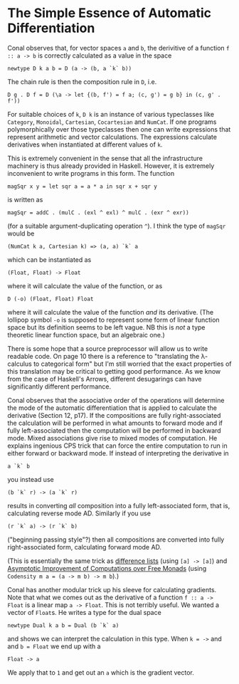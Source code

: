 # The Simple Essence of Automatic Differentiation

Conal observes that, for vector spaces `a` and `b`, the derivitive of
a function `f :: a -> b` is correctly calculated as a value in the
space

    newtype D k a b = D (a -> (b, a `k` b))

The chain rule is then the composition rule in `D`, i.e.

    D g . D f = D (\a -> let {(b, f') = f a; (c, g') = g b} in (c, g' . f'))

For suitable choices of `k`, `D k` is an instance of various
typeclasses like `Category`, `Monoidal`, `Cartesian`, `Cocartesian`
and `NumCat`.  If one programs polymorphically over those typeclasses
then one can write expressions that represent arithmetic and vector
calculations.  The expressions calculate derivatives when instantiated
at different values of `k`.

This is extremely convenient in the sense that all the infrastructure
machinery is thus already provided in Haskell.  However, it is
extremely inconvenient to write programs in this form.  The function

    magSqr x y = let sqr a = a * a in sqr x + sqr y

is written as

    magSqr = addC . (mulC . (exl ^ exl) ^ mulC . (exr ^ exr))

(for a suitable argument-duplicating operation `^`).  I think the type
of `magSqr` would be

    (NumCat k a, Cartesian k) => (a, a) `k` a

which can be instantiated as

    (Float, Float) -> Float

where it will calculate the value of the function, or as

    D (-o) (Float, Float) Float

where it will calculate the value of the function *and* its
derivative.  (The lollipop symbol `-o` is supposed to represent some
form of linear function space but its definition seems to be left
vague.  NB this is *not* a type theoretic linear function space, but
an algebraic one.)

There is some hope that a source preprocessor will allow us to write
readable code.  On page 10 there is a reference to "translating the
λ-calculus to categorical form" but I'm still worried that the exact
properties of this translation may be critical to getting good
performance.  As we know from the case of Haskell's Arrows, different
desugarings can have significantly different performance.

Conal observes that the associative order of the operations will
determine the mode of the automatic differentiation that is applied to
calculate the derivative (Section 12, p17).  If the compositions are
fully right-associated the calculation will be performed in what
amounts to forward mode and if fully left-associated then the
computation will be performed in backward mode.  Mixed associations
give rise to mixed modes of computation.  He explains ingenious CPS
trick that can force the entire computation to run in either forward
or backward mode.  If instead of interpreting the derivative in

    a `k` b

you instead use

    (b `k` r) -> (a `k` r)

results in converting *all* composition into a fully left-associated
form, that is, calculating reverse mode AD.  Similarly if you use

    (r `k` a) -> (r `k` b)

("beginning passing style"?) then all compositions are converted into
fully right-associated form, calculating forward mode AD.

(This is essentially the same trick as [difference
lists](http://h2.jaguarpaw.co.uk/posts/demystifying-dlist/) (using `[a]
-> [a]`) and [Asymptotic Improvement of Computations over Free
Monads](http://www.janis-voigtlaender.eu/papers/AsymptoticImprovementOfComputationsOverFreeMonads.pdf)
(using `Codensity m a = (a -> m b) -> m b`).)

Conal has another modular trick up his sleeve for calculating
gradients.  Note that what we comes out as the derivative of a
function `f :: a -> Float` is a linear map `a -> Float`.  This is not
terribly useful.  We wanted a vector of `Float`s.  He writes a type
for the dual space

    newtype Dual k a b = Dual (b `k` a)

and shows we can interpret the calculation in this type.  When `k =
->` and and `b = Float` we end up with a

    Float -> a

We apply that to `1` and get out an `a` which is the gradient vector.
